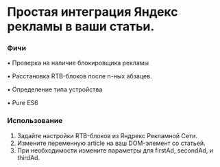 # Простая интеграция Яндекс рекламы в ваши статьи.

### Фичи

• Проверка на наличие блокировщика рекламы

• Расстановка RTB-блоков после n-ных абзацев.

• Определение типа устройства

• Pure ES6

### Использование

1. Задайте настройки RTB-блоков из Яндрекс Рекламной Сети.
2. Измените переменную article на ваш DOM-элемент со статьей.
3. При необходимости измените параметры для firstAd, secondAd, и thirdAd.
